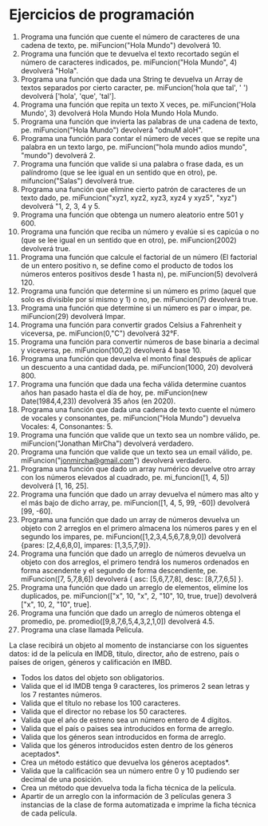 # Ejercicios de programación

1. Programa una función que cuente el número de caracteres de una cadena de texto, pe. miFuncion("Hola Mundo") devolverá 10.
2. Programa una función que te devuelva el texto recortado según el número de caracteres indicados, pe. miFuncion("Hola Mundo", 4) devolverá "Hola".
3. Programa una función que dada una String te devuelva un Array de textos separados por cierto caracter, pe. miFuncion('hola que tal', ' ') devolverá ['hola', 'que', 'tal'].
4. Programa una función que repita un texto X veces, pe. miFuncion('Hola Mundo', 3) devolverá Hola Mundo Hola Mundo Hola Mundo.
5. Programa una función que invierta las palabras de una cadena de texto, pe. miFuncion("Hola Mundo") devolverá "odnuM aloH".
6. Programa una función para contar el número de veces que se repite una palabra en un texto largo, pe. miFuncion("hola mundo adios mundo", "mundo") devolverá 2.
7. Programa una función que valide si una palabra o frase dada, es un palíndromo (que se lee igual en un sentido que en otro), pe. mifuncion("Salas") devolverá true.
8. Programa una función que elimine cierto patrón de caracteres de un texto dado, pe. miFuncion("xyz1, xyz2, xyz3, xyz4 y xyz5", "xyz") devolverá "1, 2, 3, 4 y 5.
9. Programa una función que obtenga un numero aleatorio entre 501 y 600.
10. Programa una función que reciba un número y evalúe si es capicúa o no (que se lee igual en un sentido que en otro), pe. miFuncion(2002) devolverá true.
11. Programa una función que calcule el factorial de un número (El factorial de un entero positivo n, se define como el producto de todos los números enteros positivos desde 1 hasta n), pe. miFuncion(5) devolverá 120.
12. Programa una función que determine si un número es primo (aquel que solo es divisible por sí mismo y 1) o no, pe. miFuncion(7) devolverá true.
13. Programa una función que determine si un número es par o impar, pe. miFuncion(29) devolverá Impar.
14. Programa una función para convertir grados Celsius a Fahrenheit y viceversa, pe. miFuncion(0,"C") devolverá 32°F.
15. Programa una función para convertir números de base binaria a decimal y viceversa, pe. miFuncion(100,2) devolverá 4 base 10.
16. Programa una función que devuelva el monto final después de aplicar un descuento a una cantidad dada, pe. miFuncion(1000, 20) devolverá 800.
17. Programa una función que dada una fecha válida determine cuantos años han pasado hasta el día de hoy, pe. miFuncion(new Date(1984,4,23)) devolverá 35 años (en 2020).
18. Programa una función que dada una cadena de texto cuente el número de vocales y consonantes, pe. miFuncion("Hola Mundo") devuelva Vocales: 4, Consonantes: 5.
19. Programa una función que valide que un texto sea un nombre válido, pe. miFuncion("Jonathan MirCha") devolverá verdadero.
20. Programa una función que valide que un texto sea un email válido, pe. miFuncion("jonmircha@gmail.com") devolverá verdadero.
21. Programa una función que dado un array numérico devuelve otro array con los números elevados al cuadrado, pe. mi_funcion([1, 4, 5]) devolverá [1, 16, 25].
22. Programa una función que dado un array devuelva el número mas alto y el más bajo de dicho array, pe. miFuncion([1, 4, 5, 99, -60]) devolverá [99, -60].
23. Programa una función que dado un array de números devuelva un objeto con 2 arreglos en el primero almacena los números pares y en el segundo los impares, pe. miFuncion([1,2,3,4,5,6,7,8,9,0]) devolverá {pares: [2,4,6,8,0], impares: [1,3,5,7,9]}.
24. Programa una función que dado un arreglo de números devuelva un objeto con dos arreglos, el primero tendrá los numeros ordenados en forma ascendente y el segundo de forma descendiente, pe. miFuncion([7, 5,7,8,6]) devolverá { asc: [5,6,7,7,8], desc: [8,7,7,6,5] }.
25. Programa una función que dado un arreglo de elementos, elimine los duplicados, pe. miFuncion(["x", 10, "x", 2, "10", 10, true, true]) devolverá ["x", 10, 2, "10", true].
26. Programa una función que dado un arreglo de números obtenga el promedio, pe. promedio([9,8,7,6,5,4,3,2,1,0]) devolverá 4.5.
27. Programa una clase llamada Pelicula.

La clase recibirá un objeto al momento de instanciarse con los siguentes datos: id de la película en IMDB, titulo, director, año de estreno, país o países de origen, géneros y calificación en IMBD.

- Todos los datos del objeto son obligatorios.
- Valida que el id IMDB tenga 9 caracteres, los primeros 2 sean letras y los
  7 restantes números.
- Valida que el título no rebase los 100 caracteres.
- Valida que el director no rebase los 50 caracteres.
- Valida que el año de estreno sea un número entero de 4 dígitos.
- Valida que el país o paises sea introducidos en forma de arreglo.
- Valida que los géneros sean introducidos en forma de arreglo.
- Valida que los géneros introducidos esten dentro de los géneros
  aceptados\*.
- Crea un método estático que devuelva los géneros aceptados\*.
- Valida que la calificación sea un número entre 0 y 10 pudiendo ser
  decimal de una posición.
- Crea un método que devuelva toda la ficha técnica de la película.
- Apartir de un arreglo con la información de 3 películas genera 3
  instancias de la clase de forma automatizada e imprime la ficha técnica
  de cada película.
